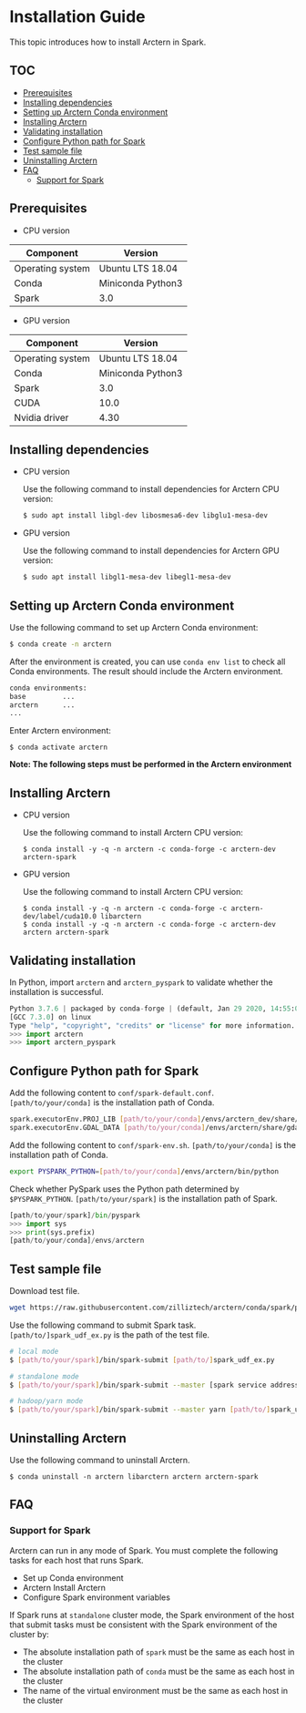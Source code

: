 # Installation Guide

This topic introduces how to install Arctern in Spark.

## TOC

<!-- TOC -->
- [Prerequisites](#prerequisites)
- [Installing dependencies](#installing-dependencies)
- [Setting up Arctern Conda environment](#setting-up-arctern-conda-environment)
- [Installing Arctern](#installing-arctern)
- [Validating installation](#validating-installation)
- [Configure Python path for Spark](#configure-python-path-for-spark)
- [Test sample file](#test-sample-file)
- [Uninstalling Arctern](#uninstalling-arctern)
- [FAQ](#faq)
    - [Support for Spark](#support-for-spark)
<!-- /TOC -->

## Prerequisites

- CPU version

| Component     | Version              |
| -------- | ----------------- |
| Operating system | Ubuntu LTS 18.04  |
| Conda    | Miniconda Python3 |
| Spark    | 3.0               |

- GPU version

| Component          | Version              |
| ------------- | ----------------- |
| Operating system     | Ubuntu LTS 18.04  |
| Conda         | Miniconda Python3 |
| Spark         | 3.0               |
| CUDA          | 10.0              |
| Nvidia driver | 4.30              |

## Installing dependencies

- CPU version

  Use the following command to install dependencies for Arctern CPU version:

    ```bash
    $ sudo apt install libgl-dev libosmesa6-dev libglu1-mesa-dev
    ```

- GPU version

    Use the following command to install dependencies for Arctern GPU version:

    ```bash
    $ sudo apt install libgl1-mesa-dev libegl1-mesa-dev
    ```

## Setting up Arctern Conda environment

Use the following command to set up Arctern Conda environment:

```bash
$ conda create -n arctern
```

After the environment is created, you can use `conda env list` to check all Conda environments. The result should include the Arctern environment.

```bash
conda environments:
base         ...
arctern      ...
...
```

Enter Arctern environment:

```
$ conda activate arctern
```

**Note: The following steps must be performed in the Arctern environment**

## Installing Arctern

- CPU version

  Use the following command to install Arctern CPU version:

    ```shell
    $ conda install -y -q -n arctern -c conda-forge -c arctern-dev arctern-spark
    ```

- GPU version

  Use the following command to install Arctern CPU version:

    ```shell
    $ conda install -y -q -n arctern -c conda-forge -c arctern-dev/label/cuda10.0 libarctern
    $ conda install -y -q -n arctern -c conda-forge -c arctern-dev arctern arctern-spark
    ```

## Validating installation

In Python, import `arctern` and `arctern_pyspark` to validate whether the installation is successful.

```python
Python 3.7.6 | packaged by conda-forge | (default, Jan 29 2020, 14:55:04)
[GCC 7.3.0] on linux
Type "help", "copyright", "credits" or "license" for more information.
>>> import arctern
>>> import arctern_pyspark
```

## Configure Python path for Spark

Add the following content to `conf/spark-default.conf`. `[path/to/your/conda]` is the installation path of Conda.

```bash
spark.executorEnv.PROJ_LIB [path/to/your/conda]/envs/arctern_dev/share/proj
spark.executorEnv.GDAL_DATA [path/to/your/conda]/envs/arctern/share/gdal
```

Add the following content to `conf/spark-env.sh`. `[path/to/your/conda]` is the installation path of Conda.

```bash
export PYSPARK_PYTHON=[path/to/your/conda]/envs/arctern/bin/python
```

Check whether PySpark uses the Python path determined by `$PYSPARK_PYTHON`. `[path/to/your/spark]` is the installation path of Spark.

```python
[path/to/your/spark]/bin/pyspark
>>> import sys
>>> print(sys.prefix)
[path/to/your/conda]/envs/arctern
```

## Test sample file

Download test file.

```bash
wget https://raw.githubusercontent.com/zilliztech/arctern/conda/spark/pyspark/examples/gis/spark_udf_ex.py
```

Use the following command to submit Spark task. `[path/to/]spark_udf_ex.py` is the path of the test file.

```bash
# local mode
$ [path/to/your/spark]/bin/spark-submit [path/to/]spark_udf_ex.py

# standalone mode
$ [path/to/your/spark]/bin/spark-submit --master [spark service address] [path/to/]spark_udf_ex.py

# hadoop/yarn mode
$ [path/to/your/spark]/bin/spark-submit --master yarn [path/to/]spark_udf_ex.py
```

## Uninstalling Arctern

Use the following command to uninstall Arctern.

```shell
$ conda uninstall -n arctern libarctern arctern arctern-spark
```

## FAQ

### Support for Spark

Arctern can run in any mode of Spark. You must complete the following tasks for each host that runs Spark.

- Set up Conda environment
- Arctern Install Arctern
- Configure Spark environment variables

If Spark runs at `standalone` cluster mode, the Spark environment of the host that submit tasks must be consistent with the Spark environment of the cluster by:

- The absolute installation path of `spark` must be the same as each host in the cluster
- The absolute installation path of `conda` must be the same as each host in the cluster
- The name of the virtual environment must be the same as each host in the cluster
